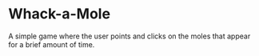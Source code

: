 # Whack-a-Mole
A simple game where the user points and clicks on the moles that appear for a brief amount of time.
